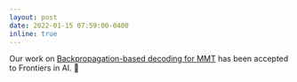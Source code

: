```yaml
---
layout: post
date: 2022-01-15 07:59:00-0400
inline: true
---
```


Our work on [Backpropagation-based decoding for MMT](https://www.frontiersin.org/articles/10.3389/frai.2021.736722/full) has been accepted to Frontiers in AI. :tada:
